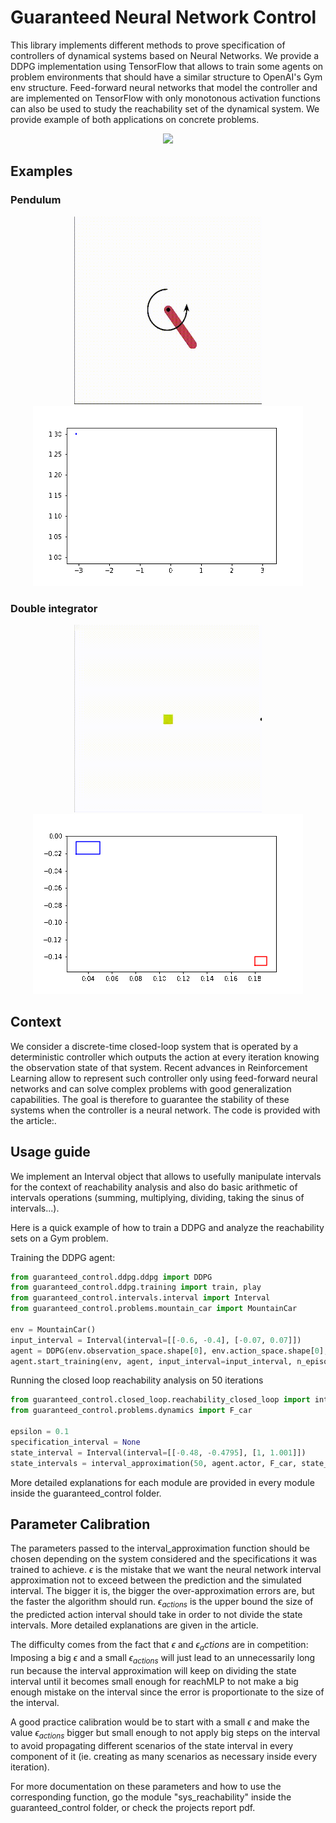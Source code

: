 # Guaranteed Neural Network Control

This library implements different methods to prove specification of controllers of dynamical systems based on Neural Networks. We provide a DDPG implementation using TensorFlow that allows to train some agents on problem environments that should have a similar structure to OpenAI's Gym env structure. Feed-forward neural networks that model the controller and are implemented on TensorFlow with only monotonous activation functions can also be used to study the reachability set of the dynamical system. We provide example of both applications on concrete problems.

<!-- Mountain Car Reachability Proof | Pendulum Stability Proof -->
<p align="center">
  <img src="https://user-images.githubusercontent.com/23098906/169909287-104d6a8f-4e3a-40d9-9c1f-e803846fb33c.png" />
</p>

## Examples
### Pendulum
<p align="center">
<img width="300" height="300" src="./plots/pendulum.gif">
<img src="./plots/pendulum_stability.gif">
</p>

### Double integrator
<p align="center">
<img width="300" height="300" src="./plots/double_integrator.gif">
<img src="./plots/double_stability.gif">
</p>

## Context

We consider a discrete-time closed-loop system that is operated by a deterministic controller which outputs the action at every iteration knowing the observation state of that system. Recent advances in Reinforcement Learning allow to represent such controller only using feed-forward neural networks and can solve complex problems with good generalization capabilities. The goal is therefore to guarantee the stability of these systems when the controller is a neural network. The code is provided with the article:.

## Usage guide

We implement an Interval object that allows to usefully manipulate intervals for the context of reachability analysis and also do basic arithmetic of intervals operations (summing, multiplying, dividing, taking the sinus of intervals...).

Here is a quick example of how to train a DDPG and analyze the reachability sets on a Gym problem.

Training the DDPG agent:

``` python
from guaranteed_control.ddpg.ddpg import DDPG
from guaranteed_control.ddpg.training import train, play
from guaranteed_control.intervals.interval import Interval
from guaranteed_control.problems.mountain_car import MountainCar

env = MountainCar()
input_interval = Interval(interval=[[-0.6, -0.4], [-0.07, 0.07]])
agent = DDPG(env.observation_space.shape[0], env.action_space.shape[0], upper_bounds=env.action_space.high, n_layer1=16, n_layer2=16, batch_size=16, noise_std=0.4, epsilon_s=0.05, lambda_smooth=0.2, D_s=10)
agent.start_training(env, agent, input_interval=input_interval, n_episodes=200)
```

Running the closed loop reachability analysis on 50 iterations

```python
from guaranteed_control.closed_loop.reachability_closed_loop import interval_approximation, interval_approximation_naive
from guaranteed_control.problems.dynamics import F_car

epsilon = 0.1
specification_interval = None
state_interval = Interval(interval=[[-0.48, -0.4795], [1, 1.001]])
state_intervals = interval_approximation(50, agent.actor, F_car, state_interval, None, epsilon, epsilon_actions=0.5, plot_jumps=1, plot=True, threshold=0.1, verbose=1)
```

More detailed explanations for each module are provided in every module inside the guaranteed_control folder.

## Parameter Calibration

The parameters passed to the interval_approximation function should be chosen depending on the system considered and the specifications it was trained to achieve. $\epsilon$ is the mistake that we want the neural network interval approximation not to exceed between the prediction and the simulated interval. The bigger it is, the bigger the over-approximation errors are, but the faster the algorithm should run. $\epsilon_{actions}$ is the upper bound the size of the predicted action interval should take in order to not divide the state intervals. More detailed explanations are given in the article.

The difficulty comes from the fact that $\epsilon$ and $\epsilon_actions$ are in competition: Imposing a big $\epsilon$ and a small $\epsilon_{actions}$ will just lead to an unnecessarily long run because the interval approximation will keep on dividing the state interval until it becomes small enough for reachMLP to not make a big enough mistake on the interval since the error is proportionate to the size of the interval.

A good practice calibration would be to start with a small $\epsilon$ and make the value $\epsilon_{actions}$ bigger but small enough to not apply big steps on the interval to avoid propagating different scenarios of the state interval in every component of it (ie. creating as many scenarios as necessary inside every iteration).

For more documentation on these parameters and how to use the corresponding function, go the module "sys_reachability" inside the guaranteed_control folder, or check the projects report pdf. 



